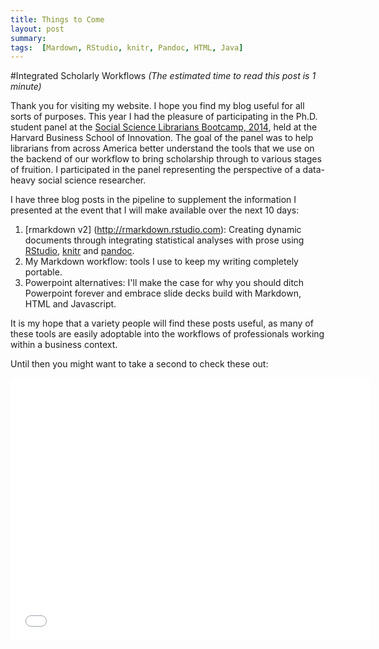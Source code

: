 ```yaml
---
title: Things to Come
layout: post
summary:
tags:  [Mardown, RStudio, knitr, Pandoc, HTML, Java]
---
```

#Integrated Scholarly Workflows
*(The estimated time to read this post is 1 minute)*

Thank you for visiting my website. I hope you find my blog useful for all sorts of purposes. This year I had the pleasure of participating in the Ph.D. student panel at the [Social Science Librarians Bootcamp, 2014](http://sites.tufts.edu/sslbc2014/speakers), held at the Harvard Business School of Innovation. The goal of the panel was to help librarians from across America better understand the tools that we use on the backend of our workflow to bring scholarship through to various stages of fruition. I participated in the panel representing the perspective of a data-heavy social science researcher. 

I have three blog posts in the pipeline to supplement the information I presented at the event that I will make available over the next 10 days:

1. [rmarkdown v2] (http://rmarkdown.rstudio.com): Creating dynamic documents through integrating statistical analyses with prose using [RStudio](http://www.rstudio.com), [knitr](http://yihui.name/knitr/) and [pandoc](http://johnmacfarlane.net/pandoc/).
2. My Markdown workflow: tools I use to keep my writing completely portable. 
3. Powerpoint alternatives: I'll make the case for why you should ditch Powerpoint forever and embrace slide decks build with Markdown, HTML and Javascript. 

It is my hope that a variety people will find these posts useful, as many of these tools are easily adoptable into the workflows of professionals working within a business context. 

Until then you might want to take a second to check these out:

<iframe src="//slides.com/bfoste01/deck--3/embed" width="576" height="420" scrolling="no" frameborder="0" webkitallowfullscreen mozallowfullscreen s></iframe>